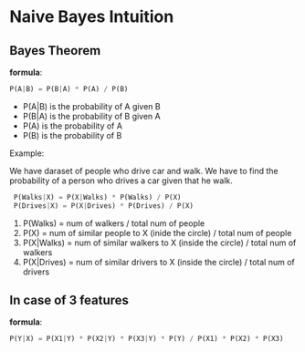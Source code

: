 # Naive Bayes Intuition

## Bayes Theorem

**formula**:

```py
P(A|B) = P(B|A) * P(A) / P(B)
```

- P(A|B) is the probability of A given B
- P(B|A) is the probability of B given A
- P(A) is the probability of A
- P(B) is the probability of B

Example:

We have daraset of people who drive car and walk. We have to find the probability of a person who drives a car given that he walk.

```py
 P(Walks|X) = P(X|Walks) * P(Walks) / P(X)
 P(Drives|X) = P(X|Drives) * P(Drives) / P(X)
```

1. P(Walks) = num of walkers / total num of people
2. P(X) = num of similar people to X (inide the circle) / total num of people
3. P(X|Walks) = num of similar walkers to X (inside the circle) / total num of walkers
4. P(X|Drives) = num of similar drivers to X (inside the circle) / total num of drivers

## In case of 3 features

**formula**:

```py
P(Y|X) = P(X1|Y) * P(X2|Y) * P(X3|Y) * P(Y) / P(X1) * P(X2) * P(X3)
```
